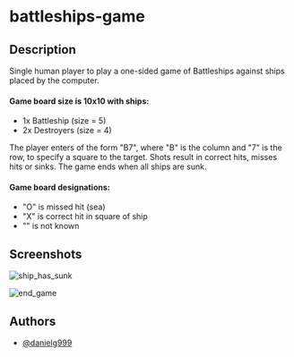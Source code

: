# battleships-game

## Description

Single human player to play a one-sided game of Battleships against ships placed by the computer.

#### Game board size is 10x10 with ships:
- 1x Battleship (size = 5)
- 2x Destroyers (size = 4)

The player enters of the form "B7", where "B" is the column and "7" is the row, to specify a square to the target. Shots result in correct hits, misses hits or sinks. 
The game ends when all ships are sunk.

#### Game board designations:
- "O" is missed hit (sea)
- "X" is correct hit in square of ship
- "" is not known




## Screenshots

![ship_has_sunk](https://user-images.githubusercontent.com/73190622/188613202-50c0318e-3b2d-4dcd-a749-381b3b75a429.png)

![end_game](https://user-images.githubusercontent.com/73190622/188613221-3c10468b-f13f-47a9-8aed-3303e78b3f25.png)


## Authors

- [@danielg999](https://www.github.com/danielg999)
